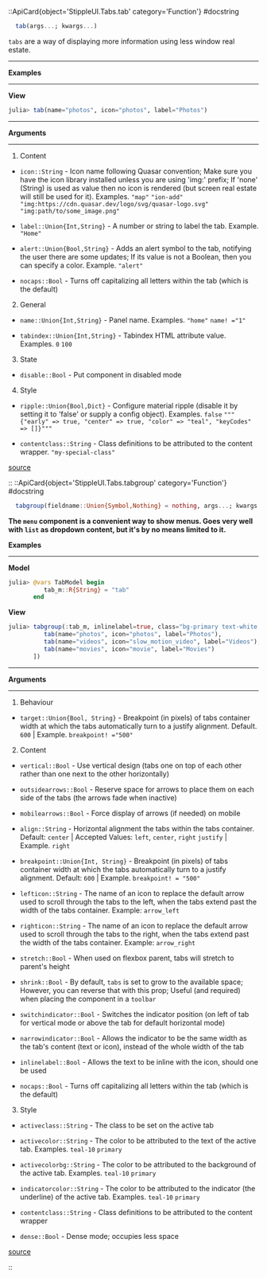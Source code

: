

::ApiCard{object='StippleUI.Tabs.tab' category='Function'}
#docstring



```julia
  tab(args...; kwargs...)
```


`tabs` are a way of displaying more information using less window real estate.


---


**Examples**


---


**View**

```julia
julia> tab(name="photos", icon="photos", label="Photos")
```



---


**Arguments**


---

1. Content
  - `icon::String` - Icon name following Quasar convention; Make sure you have the icon library installed unless you are using &#39;img:&#39; prefix; If &#39;none&#39; (String) is used as value then no icon is rendered (but screen real estate will still be used for it). Examples. `"map"` `"ion-add"` `"img:https://cdn.quasar.dev/logo/svg/quasar-logo.svg"` `"img:path/to/some_image.png"`
    
  - `label::Union{Int,String}` - A number or string to label the tab. Example. `"Home"`
    
  - `alert::Union{Bool,String}` - Adds an alert symbol to the tab, notifying the user there are some updates; If its value is not a Boolean, then you can specify a color. Example. `"alert"`
    
  - `nocaps::Bool` - Turns off capitalizing all letters within the tab (which is the default)
    
  
2. General
  - `name::Union{Int,String}` - Panel name. Examples. `"home"` `name! ="1"`
    
  - `tabindex::Union{Int,String}` - Tabindex HTML attribute value. Examples. `0` `100`
    
  
3. State
  - `disable::Bool` - Put component in disabled mode
    
  
4. Style
  - `ripple::Union{Bool,Dict}` - Configure material ripple (disable it by setting it to &#39;false&#39; or supply a config object). Examples. `false` `"""{"early" => true, "center" => true, "color" => "teal", "keyCodes" => []}"""`
    
  - `contentclass::String` - Class definitions to be attributed to the content wrapper. `"my-special-class"`
    
  


[source](https://github.com/GenieFramework/StippleUI.jl/blob/v0.24.2/src/Tabs.jl#L11-L43)

::
::ApiCard{object='StippleUI.Tabs.tabgroup' category='Function'}
#docstring



```julia
  tabgroup(fieldname::Union{Symbol,Nothing} = nothing, args...; kwargs...)
```


**The `menu` component is a convenient way to show menus. Goes very well with `list` as dropdown content, but it&#39;s by no means limited to it.**

**Examples**


---


**Model**

```julia
julia> @vars TabModel begin
          tab_m::R{String} = "tab"
       end
```


**View**

```julia
julia> tabgroup(:tab_m, inlinelabel=true, class="bg-primary text-white shadow-2", [
          tab(name="photos", icon="photos", label="Photos"),
          tab(name="videos", icon="slow_motion_video", label="Videos"),
          tab(name="movies", icon="movie", label="Movies")
       ])
```



---


**Arguments**


---

1. Behaviour
  - `target::Union{Bool, String}` - Breakpoint (in pixels) of tabs container width at which the tabs automatically turn to a justify alignment. Default. `600` | Example. `breakpoint! ="500"`
    
  
2. Content
  - `vertical::Bool` - Use vertical design (tabs one on top of each other rather than one next to the other horizontally)
    
  - `outsidearrows::Bool` - Reserve space for arrows to place them on each side of the tabs (the arrows fade when inactive)
    
  - `mobilearrows::Bool` - Force display of arrows (if needed) on mobile
    
  - `align::String` - Horizontal alignment the tabs within the tabs container. Default: `center` | Accepted Values: `left`, `center`, `right` `justify` | Example. `right`
    
  - `breakpoint::Union{Int, String}` - Breakpoint (in pixels) of tabs container width at which the tabs automatically turn to a justify alignment. Default: `600` | Example. `breakpoint! = "500"`
    
  - `lefticon::String` - The name of an icon to replace the default arrow used to scroll through the tabs to the left, when the tabs extend past the width of the tabs container. Example: `arrow_left`
    
  - `righticon::String` - The name of an icon to replace the default arrow used to scroll through the tabs to the right, when the tabs extend past the width of the tabs container. Example: `arrow_right`
    
  - `stretch::Bool` - When used on flexbox parent, tabs will stretch to parent&#39;s height
    
  - `shrink::Bool` - By default, `tabs` is set to grow to the available space; However, you can reverse that with this prop; Useful (and required) when placing the component in a `toolbar`
    
  - `switchindicator::Bool` - Switches the indicator position (on left of tab for vertical mode or above the tab for default horizontal mode)
    
  - `narrowindicator::Bool` - Allows the indicator to be the same width as the tab&#39;s content (text or icon), instead of the whole width of the tab
    
  - `inlinelabel::Bool` - Allows the text to be inline with the icon, should one be used
    
  - `nocaps::Bool` - Turns off capitalizing all letters within the tab (which is the default)
    
  
3. Style
  - `activeclass::String` - The class to be set on the active tab
    
  - `activecolor::String` - The color to be attributed to the text of the active tab. Examples. `teal-10` `primary`
    
  - `activecolorbg::String` - The color to be attributed to the background of the active tab. Examples. `teal-10` `primary`
    
  - `indicatorcolor::String` - The color to be attributed to the indicator (the underline) of the active tab. Examples. `teal-10` `primary`
    
  - `contentclass::String` - Class definitions to be attributed to the content wrapper
    
  - `dense::Bool` - Dense mode; occupies less space
    
  


[source](https://github.com/GenieFramework/StippleUI.jl/blob/v0.24.2/src/Tabs.jl#L49-L101)

::
